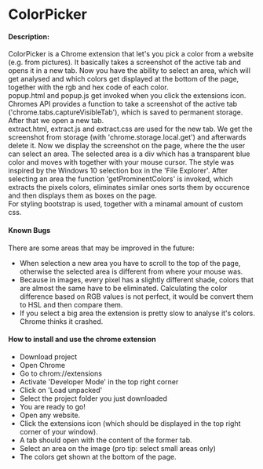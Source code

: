 # ColorPicker
#### Description:
ColorPicker is a Chrome extension that let's you pick a color from a website (e.g. from pictures). It basically takes a screenshot of the active tab and opens it in a new tab. Now you have the ability to select an area, which will get analysed and which colors get displayed at the bottom of the page, together with the rgb and hex code of each color.
<br>
popup.html and popup.js get invoked when you click the extensions icon. Chromes API provides a function to take a screenshot of the active tab ('chrome.tabs.captureVisibleTab'), which is saved to permanent storage. After that we open a new tab.
<br>
extract.html, extract.js and extract.css are used for the new tab. We get the screenshot from storage (with 'chrome.storage.local.get') and afterwards delete it. Now we display the screenshot on the page, where the the user can select an area. The selected area is a div which has a transparent blue color and moves with together with your mouse cursor. The style was inspired by the Windows 10 selection box in the 'File Explorer'. After selecting an area the function 'getProminentColors' is invoked, which extracts the pixels colors, eliminates similar ones sorts them by occurence and then displays them as boxes on the page.
<br>
For styling bootstrap is used, together with a minamal amount of custom css.

#### Known Bugs
There are some areas that may be improved in the future:
- When selection a new area you have to scroll to the top of the page, otherwise the selected area is different from where your mouse was.
- Because in images, every pixel has a slightly different shade, colors that are almost the same have to be eliminated. Calculating the color difference based on RGB values is not perfect, it would be convert them to HSL and then compare them.
- If you select a big area the extension is pretty slow to analyse it's colors. Chrome thinks it crashed.

#### How to install and use the chrome extension
- Download project
- Open Chrome
- Go to chrom://extensions
- Activate 'Developer Mode' in the top right corner
- Click on 'Load unpacked'
- Select the project folder you just downloaded
- You are ready to go!
- Open any website.
- Click the extensions icon (which should be displayed in the top right corner of your window).
- A tab should open with the content of the former tab.
- Select an area on the image (pro tip: select small areas only)
- The colors get shown at the bottom of the page.
